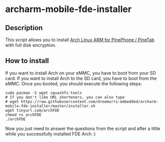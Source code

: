 # archarm-mobile-fde-installer
## Description
This script allows you to install [Arch Linux ARM for PinePhone / PineTab](https://github.com/dreemurrs-embedded/Pine64-Arch) with full disk encryption.
## How to install
If you want to install Arch on your eMMC, you have to boot from your SD card. If you want to install Arch to the SD card, you have to boot from the eMMC. Once you booted, you should execute the following steps:
```
sudo pacman -S wget squashfs-tools
# If you don't like URL shorteners, you can also type
# wget https://raw.githubusercontent.com/dreemurrs-embedded/archarm-mobile-fde-installer/master/installer.sh
wget tinyurl.com/archFDE
chmod +x archFDE
./archFDE
```

Now you just need to answer the questions from the script and after a little while you successfully installed FDE Arch :)
